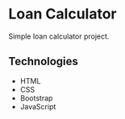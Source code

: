 # Loan Calculator
Simple loan calculator project.

## Technologies

- HTML
- CSS
- Bootstrap
- JavaScript
